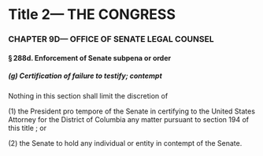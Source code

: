 
# Title 2— THE CONGRESS
### CHAPTER 9D— OFFICE OF SENATE LEGAL COUNSEL
#### § 288d. Enforcement of Senate subpena or order
##### (g) Certification of failure to testify; contempt

Nothing in this section shall limit the discretion of

(1) the President pro tempore of the Senate in certifying to the United States Attorney for the District of Columbia any matter pursuant to section 194 of this title ; or

(2) the Senate to hold any individual or entity in contempt of the Senate.
